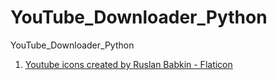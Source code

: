 # YouTube_Downloader_Python
 YouTube_Downloader_Python

1. <a href="https://www.flaticon.com/free-icons/youtube" title="youtube icons">Youtube icons created by Ruslan Babkin - Flaticon</a>

